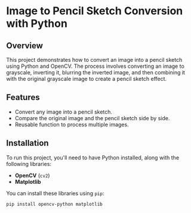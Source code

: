 # Image to Pencil Sketch Conversion with Python

## Overview

This project demonstrates how to convert an image into a pencil sketch using Python and OpenCV. The process involves converting an image to grayscale, inverting it, blurring the inverted image, and then combining it with the original grayscale image to create a pencil sketch effect.

## Features

- Convert any image into a pencil sketch.
- Compare the original image and the pencil sketch side by side.
- Reusable function to process multiple images.

## Installation

To run this project, you'll need to have Python installed, along with the following libraries:

- **OpenCV** (`cv2`)
- **Matplotlib**

You can install these libraries using `pip`:

```bash
pip install opencv-python matplotlib
